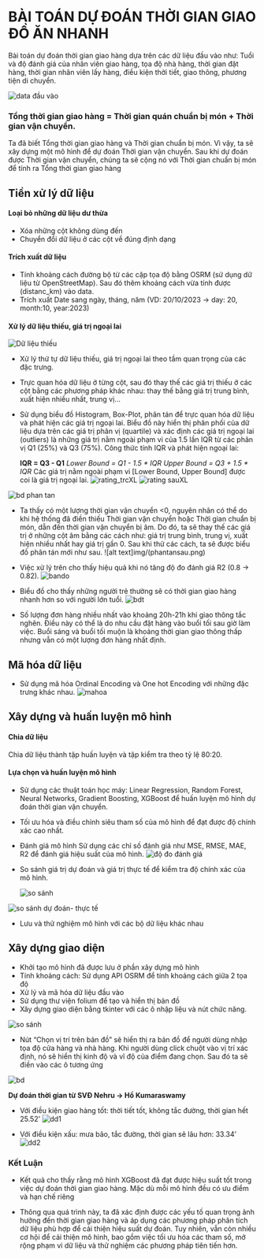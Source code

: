 # BÀI TOÁN DỰ ĐOÁN THỜI GIAN GIAO ĐỒ ĂN NHANH
Bài toán dự đoán thời gian giao hàng dựa trên các dữ liệu đầu vào như: Tuổi và độ đánh giá của nhân viên giao hàng, tọa độ nhà hàng, thời gian đặt hàng, thời gian nhân viên lấy hàng, điều kiện thời tiết, giao thông, phương tiện di chuyển. 

![data đầu vào](img/data_goc.JPG)

<h3> Tổng thời gian giao hàng = Thời gian quán chuẩn bị món + Thời gian vận chuyển. </h3>

Ta đã biết Tổng thời gian giao hàng và Thời gian chuẩn bị món. Vì vậy, ta sẽ xây dựng một mô hình để dự đoán Thời gian vận chuyển. Sau khi dự đoán được Thời gian vận chuyển, chúng ta sẽ cộng nó với Thời gian chuẩn bị món để tính ra Tổng thời gian giao hàng


## Tiền xử lý dữ liệu
#### Loại bỏ những dữ liệu dư thừa
- Xóa những cột không dùng đến 
- Chuyển đổi dữ liệu ở các cột về đúng định dạng
#### Trích xuất dữ liệu
-  Tính khoảng cách đường bộ từ các cặp tọa độ bằng OSRM (sử dụng dữ liệu từ OpenStreetMap). Sau đó thêm khoảng cách vừa tính được (distanc_km) vào data.
- Trích xuất Date sang ngày, tháng, năm 
(VD: 20/10/2023 -> day: 20, month:10, year:2023)
#### Xử lý dữ liệu thiếu, giá trị ngoại lai
![Dữ liệu thiếu](img/DL_thieu.png)

- Xử lý thứ tự dữ liệu thiếu, giá trị ngoại lai theo tầm quan trọng của các đặc trưng.
- Trực quan hóa dữ liệu ở từng cột, sau đó thay thế các giá trị thiếu ở các cột bằng các phương pháp khác nhau: thay thế bằng giá trị trung bình, xuất hiện nhiều nhất, trung vị... 
- Sử dụng biểu đồ Histogram, Box-Plot, phân tán để trực quan hóa dữ liệu và phát hiện các giá trị ngoại lai. Biểu đồ này hiển thị phân phối của dữ liệu dựa trên các giá trị phân vị (quartile) và xác định các giá trị ngoại lai (outliers) là những giá trị nằm ngoài phạm vi của 1.5 lần IQR từ các phân vị Q1 (25%) và Q3 (75%).
Công thức tính IQR và phát hiện ngoại lai:

    **IQR = Q3 - Q1**
    *Lower Bound = Q1 - 1.5 * IQR*
    *Upper Bound = Q3 + 1.5 * IQR*
    Các giá trị nằm ngoài phạm vi [Lower Bound, Upper Bound] được coi là giá trị ngoại lai.
![rating_trcXL](img/rating_trckhiXL.png)
![rating sauXL](img/rating_saukhixl.png)

![bd phan tan](img/phantan_trc.png)
- Ta thấy có một lượng thời gian vận chuyển <0, nguyên nhân có thể do khi hệ thống đã điền thiếu Thời gian vận chuyển hoặc Thời gian chuẩn bị món, dẫn đến thời gian vận chuyển bị âm. Do đó, ta sẽ thay thế các giá trị ở những cột âm bằng các cách như: giá trị trung bình, trung vị, xuất hiện nhiều nhất hay giá trị gần 0. Sau khi thử các cách, ta sẽ được biểu đồ phân tán mới như sau.
![alt text]img/(phantansau.png)

- Việc xử lý trên cho thấy hiệu quả khi nó tăng độ đo đánh giá R2 (0.8 -> 0.82).
![bando](img/image.png)
- Biểu đồ cho thấy những người trẻ thường sẽ có thời gian giao hàng nhanh hơn so với người lớn tuổi.
![bdt](img/time.png)
- Số lượng đơn hàng nhiều nhất vào khoảng 20h-21h khi giao thông tắc nghẽn. Điều này có thể là do nhu cầu đặt hàng vào buổi tối sau giờ làm việc.
Buổi sáng và buổi tối muộn là khoảng thời gian giao thông thấp nhưng vẫn có một lượng đơn hàng nhất định.
## Mã hóa dữ liệu
- Sử dụng mã hóa Ordinal Encoding và One hot Encoding với những đặc trưng khác nhau. 
![mahoa](img/mahoa.JPG)

## Xây dựng và huấn luyện mô hình
#### Chia dữ liệu
Chia dữ liệu thành tập huấn luyện và tập kiểm tra theo tỷ lệ 80:20.
#### Lựa chọn và huấn luyện mô hình
- Sử dụng các thuật toán học máy: Linear Regression, Random Forest,  Neural Networks, Gradient Boosting, XGBoost để huấn luyện mô hình dự đoán thời gian vận chuyển. 
- Tối ưu hóa và điều chỉnh siêu tham số của mô hình để đạt được độ chính xác cao nhất.
- Đánh giá mô hình
Sử dụng các chỉ số đánh giá như MSE, RMSE, MAE, R2 để đánh giá hiệu suất của mô hình.
![độ đo đánh giá](img/kq.JPG)

- So sánh giá trị dự đoán và giá trị thực tế để kiểm tra độ chính xác của mô hình.

   ![so sánh ](img/ss1.JPG)


![so sánh dự đoán- thực tế](img/ss.png)
- Lưu và thử nghiệm mô hình với các bộ dữ liệu khác nhau
## Xây dựng giao diện
- Khởi tạo mô hình đã được lưu ở phần xây dựng mô hình
- Tính khoảng cách: Sử dụng API OSRM để tính khoảng cách giữa 2 tọa độ
- Xử lý và mã hóa dữ liệu đầu vào
- Sử dụng thư viện folium để tạo và hiển thị bản đồ
- Xây dựng giao diện bằng tkinter với các ô nhập liệu và nút chức năng.

![so sánh ](img/gd.JPG)
- Nút “Chọn vị trí trên bản đồ” sẽ hiển thị ra bản đồ để người dùng nhập tọa độ cửa hàng và nhà hàng.
 Khi người dùng click chuột vào vị trí xác định, nó sẽ hiển thị kinh độ và vĩ độ của điểm đang chọn. Sau đó ta sẽ điền vào các ô tương ứng

 ![bd](img/bd2.JPG)

 **Dự đoán thời gian từ SVĐ  Nehru -> Hồ Kumaraswamy**
- Với điều kiện giao hàng tốt: thời tiết tốt, không tắc đường, thời gian hết 25.52’
 ![dd1](img/dd1.JPG)



 - Với điều kiện xấu: mưa bão, tắc đường, thời gian sẽ lâu hơn: 33.34’
  ![dd2](img/dd2.JPG)


### Kết Luận
- Kết quả cho thấy rằng mô hình XGBoost đã đạt được hiệu suất tốt trong việc dự đoán thời gian giao hàng. Mặc dù mỗi mô hình đều có ưu điểm và hạn chế riêng

- Thông qua quá trình này, ta đã xác định được các yếu tố quan trọng ảnh hưởng đến thời gian giao hàng và áp dụng các phương pháp phân tích dữ liệu phù hợp để cải thiện hiệu suất dự đoán. Tuy nhiên, vẫn còn nhiều cơ hội để cải thiện mô hình, bao gồm việc tối ưu hóa các tham số, mở rộng phạm vi dữ liệu và thử nghiệm các phương pháp tiên tiến hơn.



